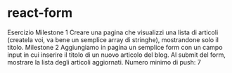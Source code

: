 # react-form

Esercizio
Milestone 1
Creare una pagina che visualizzi una lista di articoli (createla voi, va bene un semplice array di stringhe), mostrandone solo il titolo.
Milestone 2
Aggiungiamo in pagina un semplice form con un campo input in cui inserire il titolo di un nuovo articolo del blog. Al submit del form, mostrare la lista degli articoli aggiornati.
Numero minimo di push: 7
